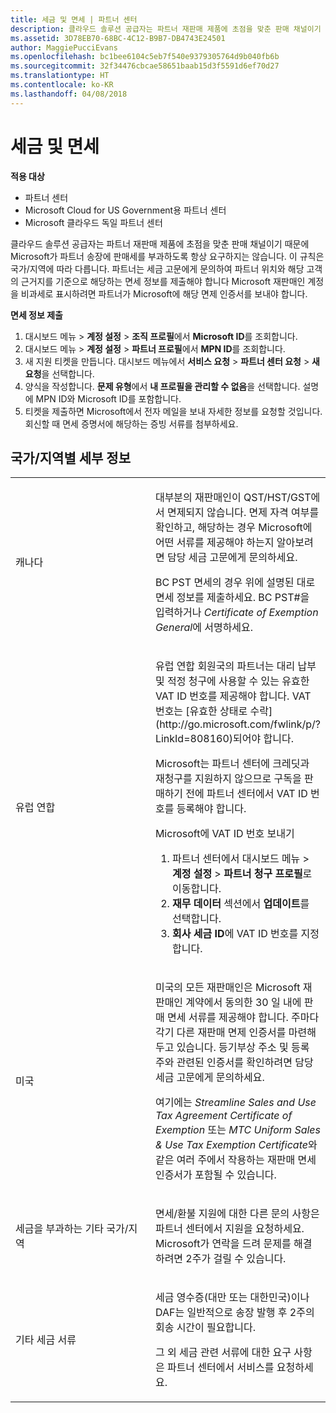 ```yaml
---
title: 세금 및 면세 | 파트너 센터
description: 클라우드 솔루션 공급자는 파트너 재판매 제품에 초점을 맞춘 판매 채널이기 때문에 Microsoft가 파트너 송장에 판매세를 부과하도록 항상 요구하지는 않습니다.
ms.assetid: 3D78EB70-68BC-4C12-B9B7-DB4743E24501
author: MaggiePucciEvans
ms.openlocfilehash: bc1bee6104c5eb7f540e9379305764d9b040fb6b
ms.sourcegitcommit: 32f34476cbcae58651baab15d3f5591d6ef70d27
ms.translationtype: HT
ms.contentlocale: ko-KR
ms.lasthandoff: 04/08/2018
---
```

# <a name="tax-and-tax-exemptions"></a>세금 및 면세

**적용 대상**

-  파트너 센터
-  Microsoft Cloud for US Government용 파트너 센터
-  Microsoft 클라우드 독일 파트너 센터

클라우드 솔루션 공급자는 파트너 재판매 제품에 초점을 맞춘 판매 채널이기 때문에 Microsoft가 파트너 송장에 판매세를 부과하도록 항상 요구하지는 않습니다. 이 규칙은 국가/지역에 따라 다릅니다. 파트너는 세금 고문에게 문의하여 파트너 위치와 해당 고객의 근거지를 기준으로 해당하는 면세 정보를 제출해야 합니다 Microsoft 재판매인 계정을 비과세로 표시하려면 파트너가 Microsoft에 해당 면제 인증서를 보내야 합니다.

**면세 정보 제출**

1.  대시보드 메뉴 &gt; **계정 설정** &gt; **조직 프로필**에서 **Microsoft ID**를 조회합니다.
2.  대시보드 메뉴 &gt; **계정 설정** &gt; **파트너 프로필**에서 **MPN ID**를 조회합니다.
3.  새 지원 티켓을 만듭니다. 대시보드 메뉴에서 **서비스 요청** &gt; **파트너 센터 요청** &gt; **새 요청**을 선택합니다.
4.  양식을 작성합니다. **문제 유형**에서 **내 프로필을 관리할 수 없음**을 선택합니다. 설명에 MPN ID와 Microsoft ID를 포함합니다.
5.  티켓을 제출하면 Microsoft에서 전자 메일을 보내 자세한 정보를 요청할 것입니다. 회신할 때 면세 증명서에 해당하는 증빙 서류를 첨부하세요.

## <a name="details-by-countryregion"></a>국가/지역별 세부 정보


<table>
<colgroup>
<col width="50%" />
<col width="50%" />
</colgroup>
<tbody>
<tr class="odd">
<td>캐나다</td>
<td><p>대부분의 재판매인이 QST/HST/GST에서 면제되지 않습니다. 면제 자격 여부를 확인하고, 해당하는 경우 Microsoft에 어떤 서류를 제공해야 하는지 알아보려면 담당 세금 고문에게 문의하세요.</p>
<p>BC PST 면세의 경우 위에 설명된 대로 면세 정보를 제출하세요. BC PST#을 입력하거나 <em>Certificate of Exemption General</em>에 서명하세요.</p></td>
</tr>
<tr class="even">
<td>유럽 연합</td>
<td><p>유럽 연합 회원국의 파트너는 대리 납부 및 적정 청구에 사용할 수 있는 유효한 VAT ID 번호를 제공해야 합니다. VAT 번호는 [유효한 상태로 수락](http://go.microsoft.com/fwlink/p/?LinkId=808160)되어야 합니다.</p>
<p>Microsoft는 파트너 센터에 크레딧과 재청구를 지원하지 않으므로 구독을 판매하기 전에 파트너 센터에서 VAT ID 번호를 등록해야 합니다.</p>
<p>Microsoft에 VAT ID 번호 보내기</strong></p>
<ol>
<li>파트너 센터에서 대시보드 메뉴 &gt; <strong>계정 설정</strong> &gt; <strong>파트너 청구 프로필</strong>로 이동합니다.</li>
<li><strong>재무 데이터</strong> 섹션에서 <strong>업데이트</strong>를 선택합니다.</li>
<li><strong>회사 세금 ID</strong>에 VAT ID 번호를 지정합니다.</li>
</ol></td>
</tr>
<tr class="odd">
<td>미국</td>
<td><p>미국의 모든 재판매인은 Microsoft 재판매인 계약에서 동의한 30 일 내에 판매 면세 서류를 제공해야 합니다. 주마다 각기 다른 재판매 면제 인증서를 마련해 두고 있습니다. 등기부상 주소 및 등록 주와 관련된 인증서를 확인하려면 담당 세금 고문에게 문의하세요. </p>
<p>여기에는 <em>Streamline Sales and Use Tax Agreement Certificate of Exemption</em> 또는 <em>MTC Uniform Sales &amp; Use Tax Exemption Certificate</em>와 같은 여러 주에서 작용하는 재판매 면세 인증서가 포함될 수 있습니다.</p></td>
</tr>
<tr class="even">
<td>세금을 부과하는 기타 국가/지역</td>
<td><p>면세/환불 지원에 대한 다른 문의 사항은 파트너 센터에서 지원을 요청하세요. Microsoft가 연락을 드려 문제를 해결하려면 2주가 걸릴 수 있습니다.</p></td>
</tr>
<tr class="odd">
<td>기타 세금 서류</td>
<td><p>세금 영수증(대만 또는 대한민국)이나 DAF는 일반적으로 송장 발행 후 2주의 회송 시간이 필요합니다.</p>
<p>그 외 세금 관련 서류에 대한 요구 사항은 파트너 센터에서 서비스를 요청하세요.</p></td>
</tr>
</tbody>
</table>

 

 

 



